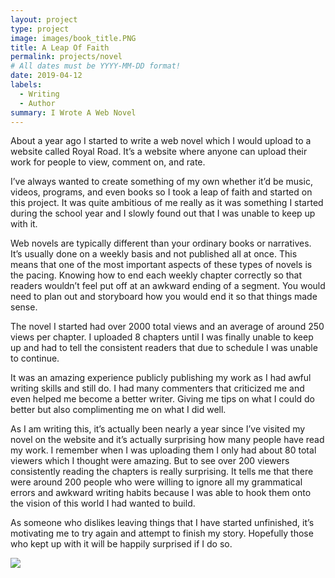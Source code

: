 ```yaml
---
layout: project
type: project
image: images/book_title.PNG
title: A Leap Of Faith
permalink: projects/novel
# All dates must be YYYY-MM-DD format!
date: 2019-04-12
labels:
  - Writing
  - Author
summary: I Wrote A Web Novel
---
```


About a year ago I started to write a web novel which I would upload to a website called Royal Road. It’s a website where anyone can upload their work for people to view, comment on, and rate. 

I’ve always wanted to create something of my own whether it’d be music, videos, programs, and even books so I took a leap of faith and started on this project. It was quite ambitious of me really as it was something I started during the school year and I slowly found out that I was unable to keep up with it. 

Web novels are typically different than your ordinary books or narratives. It’s usually done on a weekly basis and not published all at once. This means that one of the most important aspects of these types of novels is the pacing. Knowing how to end each weekly chapter correctly so that readers wouldn’t feel put off at an awkward ending of a segment. You would need to plan out and storyboard how you would end it so that things made sense.

The novel I started had over 2000 total views and an average of around 250 views per chapter. I uploaded 8 chapters until I was finally unable to keep up and had to tell the consistent readers that due to schedule I was unable to continue. 

It was an amazing experience publicly publishing my work as I had awful writing skills and still do. I had many commenters that criticized me and even helped me become a better writer. Giving me tips on what I could do better but also complimenting me on what I did well. 

As I am writing this, it’s actually been nearly a year since I’ve visited my novel on the website and it’s actually surprising how many people have read my work. I remember when I was uploading them I only had about 80 total viewers which I thought were amazing. But to see over 200 viewers consistently reading the chapters is really surprising.  It tells me that there were around 200 people who were willing to ignore all my grammatical errors and awkward writing habits because I was able to hook them onto the vision of this world I had wanted to build.

As someone who dislikes leaving things that I have started unfinished, it’s motivating me to try again and attempt to finish my story. Hopefully those who kept up with it will be happily surprised if I do so.

<img class="ui image" src="{{ site.baseurl }}/images/chapters.PNG">




